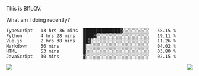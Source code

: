 This is BI1LQV.

What am I doing recently?

<!--START_SECTION:waka-->

```text
TypeScript   13 hrs 36 mins  ██████████████▓░░░░░░░░░░   58.15 %
Python       4 hrs 28 mins   ████▓░░░░░░░░░░░░░░░░░░░░   19.11 %
Vue.js       2 hrs 38 mins   ██▓░░░░░░░░░░░░░░░░░░░░░░   11.26 %
Markdown     56 mins         █░░░░░░░░░░░░░░░░░░░░░░░░   04.02 %
HTML         53 mins         █░░░░░░░░░░░░░░░░░░░░░░░░   03.80 %
JavaScript   30 mins         ▓░░░░░░░░░░░░░░░░░░░░░░░░   02.15 %
```

<!--END_SECTION:waka-->
<img align="right" src="https://github-readme-stats.vercel.app/api?username=bi1lqv&show_icons=true&count_private=true">

<img src="https://metrics.lecoq.io/bi1lqv?template=classic&base.activity=0&base.community=0&base.repositories=0&base.metadata=0&isocalendar=1&base=header%2C%20activity%2C%20community%2C%20repositories%2C%20metadata&base.indepth=false&base.hireable=false&isocalendar=false&isocalendar.duration=full-year&config.timezone=Asia%2FShanghai">
